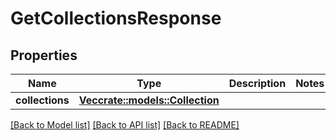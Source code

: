 # GetCollectionsResponse

## Properties

Name | Type | Description | Notes
------------ | ------------- | ------------- | -------------
**collections** | [**Vec<crate::models::Collection>**](Collection.md) |  | 

[[Back to Model list]](../README.md#documentation-for-models) [[Back to API list]](../README.md#documentation-for-api-endpoints) [[Back to README]](../README.md)


